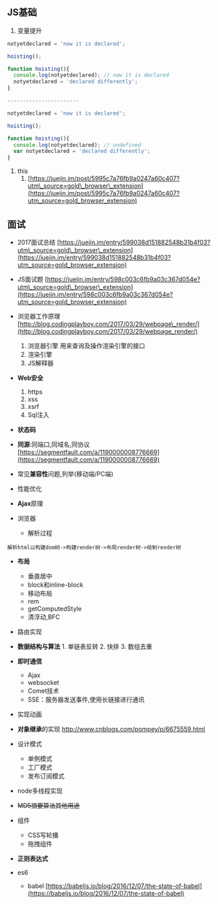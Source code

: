 ## JS基础

1. 变量提升

```js
notyetdeclared = 'now it is declared';

hoisting();

function hoisting(){
  console.log(notyetdeclared); // now it is declared
  notyetdeclared = 'declared differently';
}

-----------------------

notyetdeclared = 'now it is declared';

hoisting();

function hoisting(){
  console.log(notyetdeclared); // undefined
  var notyetdeclared = 'declared differently';
}
```

1. this
   1. [https://juejin.im/post/5995c7a76fb9a0247a60c407?utm\_source=gold\_browser\_extension](https://juejin.im/post/5995c7a76fb9a0247a60c407?utm_source=gold_browser_extension)

## 面试

* 2017面试总结 [https://juejin.im/entry/599038d151882548b31b4f03?utm\_source=gold\_browser\_extension](https://juejin.im/entry/599038d151882548b31b4f03?utm_source=gold_browser_extension)

* JS面试题   [https://juejin.im/entry/598c003c6fb9a03c367d054e?utm\_source=gold\_browser\_extension](https://juejin.im/entry/598c003c6fb9a03c367d054e?utm_source=gold_browser_extension)

* 浏览器工作原理  [http://blog.codingplayboy.com/2017/03/29/webpage\_render/](http://blog.codingplayboy.com/2017/03/29/webpage_render/)  
     1. 浏览器引擎 用来查询及操作渲染引擎的接口  
     2. 渲染引擎  
     3. JS解释器

* **Web安全**  
     1. https  
     2. xss  
     3. xsrf  
     4. Sql注入

* **状态码**

* **同源**:同端口,同域名,同协议 [https://segmentfault.com/a/1190000008776669](https://segmentfault.com/a/1190000008776669)

* 常见**兼容性**问题,列举\(移动端/PC端\)

* 性能优化

* **Ajax**原理

* 浏览器

  * 解析过程 

```
解析html以构建dom树->构建render树->布局render树->绘制render树
```

* **布局**
  * 垂直居中
  * block和inline-block
  * 移动布局
  * rem
  * getComputedStyle
  * 清浮动,BFC
* 路由实现
* **数据结构与算法**     1. 单链表反转     2. 快排     3. 数组去重
* **即时通信**
  * Ajax
  * websocket
  * Comet技术
  * SSE：服务器发送事件,使用长链接进行通讯
* 实现动画
* **对象继承**的实现  http://www.cnblogs.com/pompey/p/6675559.html
* 设计模式

  * 单例模式
  * 工厂模式
  * 发布订阅模式

* node多线程实现

* ~~MD5摘要算法其他用途~~

* 组件

  * CSS写轮播
  * 拖拽组件

* **正则表达式**

* es6
  * babel  [https://babeljs.io/blog/2016/12/07/the-state-of-babel](https://babeljs.io/blog/2016/12/07/the-state-of-babel)



